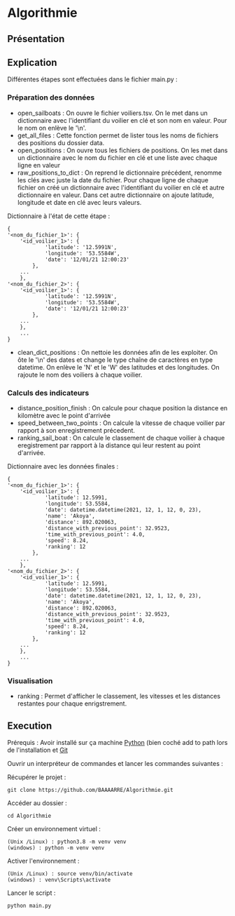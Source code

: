 # Algorithmie

## Présentation

## Explication
Différentes étapes sont effectuées dans le fichier main.py :

### Préparation des données
* open_sailboats : On ouvre le fichier voiliers.tsv. On le met dans un dictionnaire avec l'identifiant du voilier en clé
et son nom en valeur. Pour le nom on enlève le '\n'.
* get_all_files : Cette fonction permet de lister tous les noms de fichiers des positions du dossier data.
* open_positions : On ouvre tous les fichiers de positions. On les met dans un dictionnaire avec le nom du fichier en clé
et une liste avec chaque ligne en valeur
* raw_positions_to_dict : On reprend le dictionnaire précédent, renomme les clés avec juste la date du fichier. Pour 
chaque ligne de chaque fichier on créé un dictionnaire avec l'identifiant du voilier en clé et autre dictionnaire en 
valeur. Dans cet autre dictionnaire on ajoute latitude, longitude et date en clé avec leurs valeurs.

Dictionnaire à l'état de cette étape :
```
{
'<nom_du_fichier_1>': {
    '<id_voilier_1>': {
            'latitude': '12.5991N', 
            'longitude': '53.5584W', 
            'date': '12/01/21 12:00:23'
        },
    ...
    },
'<nom_du_fichier_2>': {
    '<id_voilier_1>': {
            'latitude': '12.5991N', 
            'longitude': '53.5584W', 
            'date': '12/01/21 12:00:23'
        },
    ...
    },
    ...
}
```

* clean_dict_positions : On nettoie les données afin de les exploiter. On ôte le '\n' des dates et change le 
type chaîne de caractères en type datetime. On enlève le 'N' et le 'W' des latitudes et des longitudes. On rajoute le
nom des voiliers à chaque voilier.

### Calculs des indicateurs
* distance_position_finish : On calcule pour chaque position la distance en kilomètre avec le point d'arrivée
* speed_between_two_points : On calcule la vitesse de chaque voilier par rapport à son enregistrement précedent.
* ranking_sail_boat : On calcule le classement de chaque voilier à chaque eregistrement par rapport à la distance qui 
leur restent au point d'arrivée.

Dictionnaire avec les données finales :
```
{
'<nom_du_fichier_1>': {
    '<id_voilier_1>': {
            'latitude': 12.5991, 
            'longitude': 53.5584, 
            'date': datetime.datetime(2021, 12, 1, 12, 0, 23), 
            'name': 'Akoya', 
            'distance': 892.020063, 
            'distance_with_previous_point': 32.9523, 
            'time_with_previous_point': 4.0, 
            'speed': 8.24, 
            'ranking': 12
        },
    ...
    },
'<nom_du_fichier_2>': {
    '<id_voilier_1>': {
            'latitude': 12.5991, 
            'longitude': 53.5584, 
            'date': datetime.datetime(2021, 12, 1, 12, 0, 23), 
            'name': 'Akoya', 
            'distance': 892.020063, 
            'distance_with_previous_point': 32.9523, 
            'time_with_previous_point': 4.0, 
            'speed': 8.24, 
            'ranking': 12
        },
    ...
    },
    ...
}
```

### Visualisation
* ranking : Permet d'afficher le classement, les vitesses et les distances restantes pour chaque enrigstrement.

## Execution
Prérequis : Avoir installé sur ça machine [Python](https://www.python.org/downloads/) (bien coché add to path lors de
l'installation et [Git](https://git-scm.com/)

Ouvrir un interpréteur de commandes et lancer les commandes suivantes : 

Récupérer le projet :
```
git clone https://github.com/BAAAARRE/Algorithmie.git
```
Accéder au dossier :
```
cd Algorithmie
```
Créer un environnement virtuel :
```
(Unix /Linux) : python3.8 -m venv venv
(windows) : python -m venv venv
```
Activer l'environnement : 
```
(Unix /Linux) : source venv/bin/activate
(windows) : venv\Scripts\activate
```
Lancer le script : 
```
python main.py
```